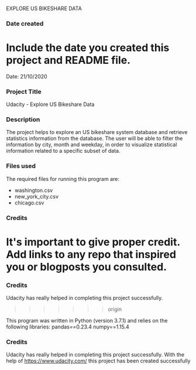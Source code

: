 EXPLORE US BIKESHARE DATA
### Date created
Include the date you created this project and README file.
=======
Date: 21/10/2020

### Project Title
Udacity - Explore US Bikeshare Data

### Description

The project helps to explore an US bikeshare system database and retrieve statistics information from the database. The user will be able to filter the information by city, month and weekday, in order to visualize statistical information related to a specific subset of data.

### Files used
The required files for running this program are: 
* washington.csv
* new_york_city.csv
* chicago.csv

### Credits
It's important to give proper credit. Add links to any repo that inspired you or blogposts you consulted.
=======
### Credits
Udacity has really helped in completing this project successfully.
>>>>>>> origin

This program was written in Python (version 3.7.1) and relies on the following libraries:
pandas==0.23.4
numpy==1.15.4

### Credits
Udacity has really helped in completing this project successfully.
With the help of https://www.udacity.com/ this project has been created successfully
